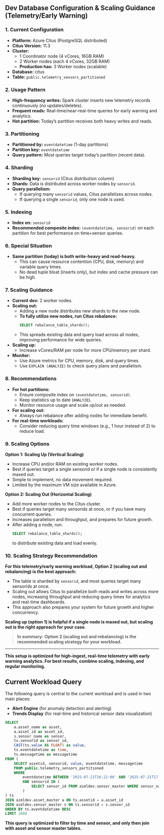 ## Dev Database Configuration & Scaling Guidance (Telemetry/Early Warning)

### 1. Current Configuration
- **Platform:** Azure Citus (PostgreSQL distributed)
- **Citus Version:** 11.3
- **Cluster:**
  - 1 Coordinator node (4 vCores, 16GB RAM)
  - 2 Worker nodes (each 4 vCores, 32GB RAM)
  - **Production has:** 3 Worker nodes (scalable)
- **Database:** citus
- **Table:** `public.telemetry_sensors_partitioned`

### 2. Usage Pattern
- **High-frequency writes:** Spark cluster inserts new telemetry records continuously (no updates/deletes).
- **Frequent reads:** Real-time/near-real-time queries for early warning and analytics.
- **Hot partition:** Today’s partition receives both heavy writes and reads.

### 3. Partitioning
- **Partitioned by:** `eventdatetime` (1-day partitions)
- **Partition key:** `eventdatetime`
- **Query pattern:** Most queries target today’s partition (recent data).

### 4. Sharding
- **Sharding key:** `sensorid` (Citus distribution column)
- **Shards:** Data is distributed across worker nodes by `sensorid`.
- **Query parallelism:**
  - If querying many `sensorid` values, Citus parallelizes across nodes.
  - If querying a single `sensorid`, only one node is used.

### 5. Indexing
- **Index on:** `sensorid`
- **Recommended composite index:** `(eventdatetime, sensorid)` on each partition for best performance on time+sensor queries.

### 6. Special Situation
- **Same partition (today) is both write-heavy and read-heavy.**
  - This can cause resource contention (CPU, disk, memory) and variable query times.
  - No dead tuple bloat (inserts only), but index and cache pressure can be high.

### 7. Scaling Guidance
- **Current dev:** 2 worker nodes.
- **Scaling out:**
  - Adding a new node distributes new shards to the new node.
  - **To fully utilize new nodes, run Citus rebalance:**
    ```sql
    SELECT rebalance_table_shards();
    ```
  - This spreads existing data and query load across all nodes, improving performance for wide queries.
- **Scaling up:**
  - Increase vCores/RAM per node for more CPU/memory per shard.
- **Monitor:**
  - Use Azure metrics for CPU, memory, disk, and query times.
  - Use `EXPLAIN (ANALYZE)` to check query plans and parallelism.

### 8. Recommendations
- **For hot partitions:**
  - Ensure composite index on `(eventdatetime, sensorid)`.
  - Keep statistics up to date (`ANALYZE`).
  - Monitor resource usage and scale up/out as needed.
- **For scaling out:**
  - Always run rebalance after adding nodes for immediate benefit.
- **For real-time workloads:**
  - Consider reducing query time windows (e.g., 1 hour instead of 2) to reduce load.

### 9. Scaling Options

**Option 1: Scaling Up (Vertical Scaling)**
- Increase CPU and/or RAM on existing worker nodes.
- Best if queries target a single sensorid or if a single node is consistently maxed out.
- Simple to implement, no data movement required.
- Limited by the maximum VM size available in Azure.

**Option 2: Scaling Out (Horizontal Scaling)**
- Add more worker nodes to the Citus cluster.
- Best if queries target many sensorids at once, or if you have many concurrent queries.
- Increases parallelism and throughput, and prepares for future growth.
- After adding a node, run:
  ```sql
  SELECT rebalance_table_shards();
  ```
  to distribute existing data and load evenly.

### 10. Scaling Strategy Recommendation

**For this telemetry/early warning workload, Option 2 (scaling out and rebalancing) is the best approach:**

- The table is sharded by `sensorid`, and most queries target many sensorids at once.
- Scaling out allows Citus to parallelize both reads and writes across more nodes, increasing throughput and reducing query times for analytics and real-time dashboards.
- This approach also prepares your system for future growth and higher concurrency.

**Scaling up (option 1) is helpful if a single node is maxed out, but scaling out is the right approach for your case.**

> **In summary:**
> **Option 2 (scaling out and rebalancing) is the recommended scaling strategy for your workload.**

---

**This setup is optimized for high-ingest, real-time telemetry with early warning analytics. For best results, combine scaling, indexing, and regular monitoring.**

## Current Workload Query

The following query is central to the current workload and is used in two main places:
- **Alert Engine** (for anomaly detection and alerting)
- **Trends Display** (for real-time and historical sensor data visualization)

```sql
SELECT 
    a.asset_name as asset,
    a.asset_id as asset_id,
    s.sensor_name as sensor,
    ts.sensorid as sensor_id,
    CAST(ts.value AS FLOAT) as value,
    ts.eventdatetime as time,
    ts.messagetime as messagetime
FROM (
    SELECT assetid, sensorid, value, eventdatetime, messagetime
    FROM public.telemetry_sensors_partitioned
    WHERE
        eventdatetime BETWEEN '2025-07-21T16:22:00' AND '2025-07-21T17:22:00'
        AND sensorid IN (
            SELECT sensor_id FROM aimldev.sensor_master WHERE sensor_name IN ('Apparent Current L1')
        )
) ts
JOIN aimldev.asset_master a ON ts.assetid = a.asset_id
JOIN aimldev.sensor_master s ON ts.sensorid = s.sensor_id
ORDER BY ts.eventdatetime DESC
LIMIT 1000
```

**This query is optimized to filter by time and sensor, and only then join with asset and sensor master tables.**
